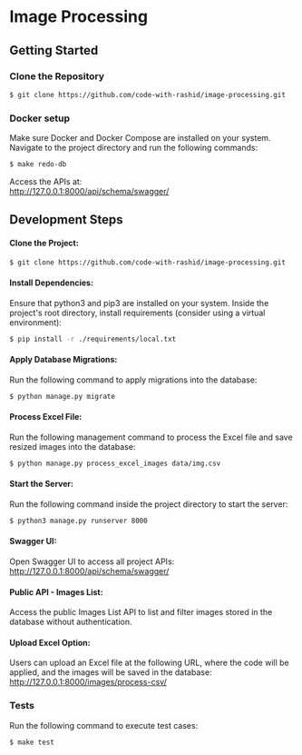 # Image Processing

## Getting Started

### Clone the Repository
```bash
$ git clone https://github.com/code-with-rashid/image-processing.git
```

### Docker setup
Make sure Docker and Docker Compose are installed on your system. Navigate to the project directory and run the following commands:
```bash
$ make redo-db
```
Access the APIs at:<br>
http://127.0.0.1:8000/api/schema/swagger/

## Development Steps
#### Clone the Project:
```bash
$ git clone https://github.com/code-with-rashid/image-processing.git
```
#### Install Dependencies:
Ensure that python3 and pip3 are installed on your system. Inside the project's root directory, install requirements (consider using a virtual environment):
```bash
$ pip install -r ./requirements/local.txt
```
#### Apply Database Migrations:
Run the following command to apply migrations into the database:
```bash
$ python manage.py migrate
````
#### Process Excel File:
Run the following management command to process the Excel file and save resized images into the database:
```bash
$ python manage.py process_excel_images data/img.csv
```
#### Start the Server:
Run the following command inside the project directory to start the server:
```bash
$ python3 manage.py runserver 8000
```
#### Swagger UI:
Open Swagger UI to access all project APIs:<br>
http://127.0.0.1:8000/api/schema/swagger/
#### Public API - Images List:
Access the public Images List API to list and filter images stored in the database without authentication.
#### Upload Excel Option:
Users can upload an Excel file at the following URL, where the code will be applied, and the images will be saved in the database:<br>
http://127.0.0.1:8000/images/process-csv/

### Tests
Run the following command to execute test cases:
```bash
$ make test
```
